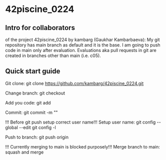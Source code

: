 # 42piscine_0224

Intro for collaborators 
-----------------------
of the project 42piscine_0224 by kambarg (Gaukhar Kambarbaeva):
My git repository has main branch as default and 
it is the base. I am going to push code in main 
only after evaluation. Evaluations aka pull requests 
in git are created in branches other than main (i.e. c05).

Quick start guide
-----------------

Git clone:
git clone https://github.com/kambarg/42piscine_0224.git

Change branch:
git checkout <branch name>

Add you code:
git add <file name>

Commit: 
git commit -m "<commit message>"

!!! Before git push setup correct user name!!!
Setup user name:
git config --global --edit
git config -l

Push to branch:
git push origin <branch name>

!!! Currently merging to main is blocked purposely!!!
Merge branch to main:
squash and merge

